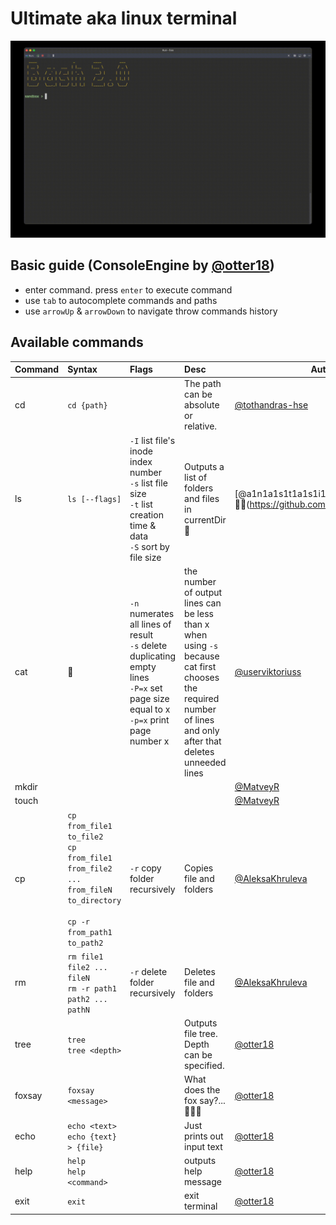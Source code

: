 # Ultimate aka linux terminal

![](imgs/demo.gif)

## Basic guide (ConsoleEngine by [@otter18](https://github.com/otter18))

- enter command. press `enter` to execute command
- use `tab` to autocomplete commands and paths
- use `arrowUp` & `arrowDown` to navigate throw commands history

## Available commands

| **Command** | **Syntax**                                                                                                            | **Flags**                                                                                                                                   | **Desc**                                                                                                                                                        | Author                                                     |
|-------------|:----------------------------------------------------------------------------------------------------------------------|:--------------------------------------------------------------------------------------------------------------------------------------------|:----------------------------------------------------------------------------------------------------------------------------------------------------------------|------------------------------------------------------------|
| cd          | `cd {path}`                                                                                                           |                                                                                                                                             | The path can be absolute or relative.                                                                                                                           | [@tothandras-hse](https://github.com/tothandras-hse)       |
| ls          | `ls [--flags]`                                                                                                                      | `-I` list file's inode index number<br> `-s` list file size<br> `-t` list creation time & data <br> `-S` sort by file size                                                                                                                                           |Outputs a list of folders and files in currentDir 🙉                                                                                                                                                               | [@a1n1a1s1t1a1s1i1a]🤸‍♀️(https://github.com/a1n1a1s1t1a1s1i1a) |
| cat         |          🙉                                                                                                             | `-n` numerates all lines of result<br>`-s` delete duplicating empty lines<br>`-P=x` set page size equal to x<br>`-p=x`  print page number x | the number of output lines can be less than x when using `-s` because cat first chooses the required number of lines and only after that deletes unneeded lines | [@userviktoriuss](https://github.com/userviktoriuss)       |
| mkdir       |                                                                                                                       |                                                                                                                                             |                                                                                                                                                                 | [@MatveyR](https://github.com/MatveyR)                     |
| touch       |                                                                                                                       |                                                                                                                                             |                                                                                                                                                                 | [@MatveyR](https://github.com/MatveyR)                     |
| cp          | `cp from_file1 to_file2`<br>`cp from_file1 from_file2 ... from_fileN to_directory`<br><br>`cp -r from_path1 to_path2` | `-r` copy folder recursively                                                                                                                | Copies file and folders                                                                                                                                         | [@AleksaKhruleva](https://github.com/AleksaKhruleva)       |
| rm          | `rm file1 file2 ... fileN`<br>`rm -r path1 path2 ... pathN`                                                           | `-r` delete folder recursively                                                                                                              | Deletes file and folders                                                                                                                                        | [@AleksaKhruleva](https://github.com/AleksaKhruleva)       |
| tree        | `tree`<br>`tree <depth>`                                                                                              |                                                                                                                                             | Outputs file tree. Depth can be specified.                                                                                                                      | [@otter18](https://github.com/otter18)                     |
| foxsay      | `foxsay <message>`                                                                                                    |                                                                                                                                             | What does the fox say?... 🎵🎵🎵                                                                                                                                | [@otter18](https://github.com/otter18)                     |
| echo        | `echo <text>`<br>`echo {text} > {file}`                                                                               |                                                                                                                                             | Just prints out input text                                                                                                                                      | [@otter18](https://github.com/otter18)                     |
| help        | `help`<br>`help <command>`                                                                                            |                                                                                                                                             | outputs help message                                                                                                                                            | [@otter18](https://github.com/otter18)                     |
| exit        | `exit`                                                                                                                |                                                                                                                                             | exit terminal                                                                                                                                                   | [@otter18](https://github.com/otter18)                     |
